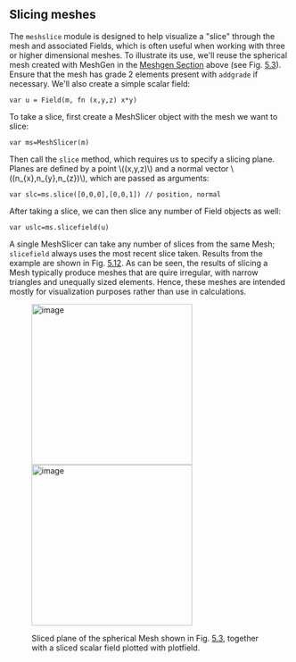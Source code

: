 ## Slicing meshes

The `meshslice` module is designed to help visualize a "slice" through
the mesh and associated Fields, which is often useful when working with
three or higher dimensional meshes. To illustrate its use, we'll reuse
the spherical mesh created with MeshGen in the [Meshgen Section](meshgen_module.md) above (see Fig.
[5.3](meshgen_module.md#fig:MeshGen-3)).
Ensure that the mesh has grade 2 elements present with `addgrade` if
necessary. We'll also create a simple scalar field:

    var u = Field(m, fn (x,y,z) x*y)

To take a slice, first create a MeshSlicer object with the mesh we want
to slice:

    var ms=MeshSlicer(m)

Then call the `slice` method, which requires us to specify a slicing
plane. Planes are defined by a point \\((x,y,z)\\) and a normal vector
\\((n_{x},n_{y},n_{z})\\), which are passed as arguments:

    var slc=ms.slice([0,0,0],[0,0,1]) // position, normal

After taking a slice, we can then slice any number of Field objects as
well:

    var uslc=ms.slicefield(u)

A single MeshSlicer can take any number of slices from the same Mesh;
`slicefield` always uses the most recent slice taken. Results from the
example are shown in Fig. [5.12](#fig:MeshSlicer). As can be seen, the results of slicing a
Mesh typically produce meshes that are quire irregular, with narrow
triangles and unequally sized elements. Hence, these meshes are intended
mostly for visualization purposes rather than use in calculations.

<figure id="fig:MeshSlicer">
<p><img src="../Figures/MeshChapter/MeshSlicer/slicemesh.png"
style="width:3in" alt="image" /><img
src="../Figures/MeshChapter/MeshSlicer/field.png" style="width:3in"
alt="image" /></p>
<figcaption><span id="fig:MeshSlicer"
label="fig:MeshSlicer"></span>Sliced plane of the spherical Mesh shown
in Fig. <a href="#fig:MeshGen-3" data-reference-type="ref"
data-reference="fig:MeshGen-3">5.3</a>, together with a sliced scalar
field plotted with plotfield.</figcaption>
</figure>
